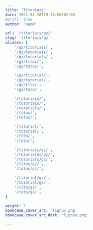 ```yaml
---
title: "Titoriais"
date: 2022-04-28T19:18:00+02:00
#draft: true
author: 'Ran#'

url: '/titoriais/gz/'
slug: 'titoriais/gz'
aliases: [
    '/gz/titoriais/',
    '/gz/tutoriais/',
    '/gz/tutorials/',
    '/gz/titos/',
    '/gz/tutos/',

    '/gz/titorial/',
    '/gz/tutorial/',
    '/gz/tito/',
    '/gz/tuto/',

    '/titoriais/',
    '/tutoriais/',
    '/tutorials/',
    '/titos/',
    '/tutos/',

    '/titorial/',
    '/tutorial/',
    '/tito/',
    '/tuto/',

    '/titoriais/gz/',
    '/tutoriales/gz/',
    '/tutorials/gz/',
    '/titos/gz/',
    '/tutos/gz/',

    '/titorial/gz/',
    '/tutorial/gz/',
    '/tito/gz/',
    '/tuto/gz/',
]

weight: 3
bookcase_cover_src: 'lignux.png'
bookcase_cover_src_dark: 'lignux.png'

---
```

